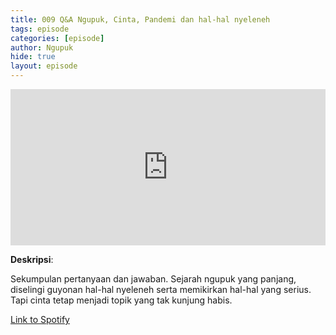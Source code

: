 ```yaml
---
title: 009 Q&A Ngupuk, Cinta, Pandemi dan hal-hal nyeleneh
tags: episode
categories: [episode]
author: Ngupuk
hide: true
layout: episode
---
```


<iframe src="https://open.spotify.com/embed/episode/7AJ7zjCLiGhwBLy4ptLXlj?si=GQidr5txT16HCHURFnANzQ" width="100%" height="250" frameborder="0" allowtransparency="true" allow="encrypted-media"></iframe>

**Deskripsi**:

Sekumpulan pertanyaan dan jawaban.
Sejarah ngupuk yang panjang, diselingi guyonan hal-hal nyeleneh serta memikirkan hal-hal yang serius.
Tapi cinta tetap menjadi topik yang tak kunjung habis.

[Link to Spotify](https://open.spotify.com/episode/7AJ7zjCLiGhwBLy4ptLXlj?si=GQidr5txT16HCHURFnANzQ)
